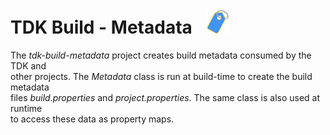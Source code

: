 # TDK Build - Metadata &nbsp; ![](../documentation/images/tag-40.png)

The *tdk-build-metadata* project creates build metadata consumed by the TDK and   
other projects. The *Metadata* class is run at build-time to create the build metadata  
files *build.properties* and *project.properties*. The same class is also used at runtime  
to access these data as property maps.
